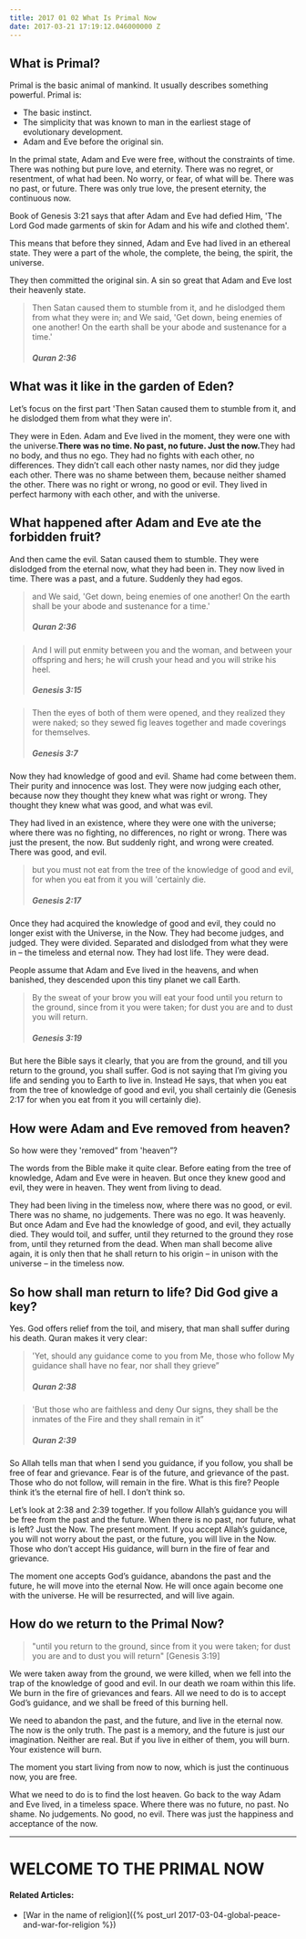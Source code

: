 ```yaml
---
title: 2017 01 02 What Is Primal Now
date: 2017-03-21 17:19:12.046000000 Z
---
```


## What is Primal?
Primal is the basic animal of mankind. It usually describes something powerful. Primal is:

* The basic instinct.
* The simplicity that was known to man in the earliest stage of evolutionary development.
* Adam and Eve before the original sin.



In the primal state, Adam and Eve were free, without the constraints of time. There was nothing but pure love, and eternity. There was no regret, or resentment, of what had been. No worry, or fear, of what will be. There was no past, or future. There was only true love, the present eternity, the continuous now.

Book of Genesis 3:21 says that after Adam and Eve had defied Him, 'The Lord God made garments of skin for Adam and his wife and clothed them'.

This means that before they sinned, Adam and Eve had lived in an ethereal state. They were a part of the whole, the complete, the being, the spirit, the universe.

They then committed the original sin. A sin so great that Adam and Eve lost their heavenly state.

<blockquote>Then Satan caused them to stumble from it, and he dislodged them from what they were in; and We said, 'Get down, being enemies of one another! On the earth shall be your abode and sustenance for a time.'
<h5>Quran 2:36</h5>
</blockquote>







## What was it like in the garden of Eden?
Let’s focus on the first part 'Then Satan caused them to stumble from it, and he dislodged them from what they were in'.

They were in Eden. Adam and Eve lived in the moment, they were one with the universe.<B>There was no time. No past, no future. Just the now.</b>They had no body, and thus no ego. They had no fights with each other, no differences. They didn’t call each other nasty names, nor did they judge each other. There was no shame between them, because neither shamed the other. There was no right or wrong, no good or evil. They lived in perfect harmony with each other, and with the universe.









<h2>What happened after Adam and Eve ate the forbidden fruit?</h2>
And then came the evil. Satan caused them to stumble. They were dislodged from the eternal now, what they had been in. They now lived in time. There was a past, and a future. Suddenly they had egos.

<blockquote>and We said, 'Get down, being enemies of one another! On the earth shall be your abode and sustenance for a time.'
<h5>Quran 2:36</h5>
</blockquote>

<blockquote>And I will put enmity between you and the woman, and between your offspring and hers; he will crush your head and you will strike his heel.
<h5>Genesis 3:15</h5>
</blockquote>

<blockquote>Then the eyes of both of them were opened, and they realized they were naked; so they sewed fig leaves together and made coverings for themselves.
<h5>Genesis 3:7</h5>
</blockquote>

Now they had knowledge of good and evil. Shame had come between them. Their purity and innocence was lost. They were now judging each other, because now they thought they knew what was right or wrong. They thought they knew what was good, and what was evil.




They had lived in an existence, where they were one with the universe; where there was no fighting, no differences, no right or wrong. There was just the present, the now. But suddenly right, and wrong were created. There was good, and evil.

<blockquote>but you must not eat from the tree of the knowledge of good and evil, for when you eat from it you will 'certainly die.
<h5>Genesis 2:17</h5>
</blockquote>

Once they had acquired the knowledge of good and evil, they could no longer exist with the Universe, in the Now. They had become judges, and judged. They were divided. Separated and dislodged from what they were in – the timeless and eternal now. They had lost life. They were dead.

People assume that Adam and Eve lived in the heavens, and when banished, they descended upon this tiny planet we call Earth.
<blockquote>By the sweat of your brow you will eat your food until you return to the&nbsp;ground,&nbsp;since from it you were taken;&nbsp;for dust you are and to dust you will return.
<h5>Genesis 3:19</h5>
</blockquote>
But here the Bible says it clearly, that you are from the ground, and till you return to the ground, you shall suffer. God is not saying that I’m giving you life and sending you to Earth to live in. Instead He says, that when you eat from the tree of knowledge of good and evil, you shall certainly die (Genesis 2:17 for when you eat from it you will certainly die).
<h2>How were Adam and Eve removed from heaven?</h2>
So how were they 'removed” from 'heaven”?










The words from the Bible make it quite clear. Before eating from the tree of knowledge, Adam and Eve were in heaven. But once they knew good and evil, they were in heaven. They went from living to dead.

They had been living in the timeless now, where there was no good, or evil. There was no shame, no judgements. There was no ego. It was heavenly. But once Adam and Eve had the knowledge of good, and evil, they actually died. They would toil, and suffer, until they returned to the ground they rose from, until they returned from the dead. When man shall become alive again, it is only then that he shall return to his origin – in unison with the universe – in the timeless now.



##  So how shall man return to life? Did God give a key?
Yes. God offers relief from the toil, and misery, that man shall suffer during his death. Quran makes it very clear:

<blockquote>'Yet, should any guidance come to you from Me, those who follow My guidance shall have no fear, nor shall they grieve”
<h5>Quran 2:38</h5>
</blockquote>

<blockquote>'But those who are faithless and deny Our signs, they shall be the inmates of the Fire and they shall remain in it”
<h5>Quran 2:39</h5>
</blockquote>

So Allah tells man that when I send you guidance, if you follow, you shall be free of fear and grievance. Fear is of the future, and grievance of the past. Those who do not follow, will remain in the fire. What is this fire? People think it’s the eternal fire of hell. I don’t think so.










Let’s look at 2:38 and 2:39 together. If you follow Allah’s guidance you will be free from the past and the future. When there is no past, nor future, what is left? Just the Now. The present moment. If you accept Allah’s guidance, you will not worry about the past, or the future, you will live in the Now. Those who don’t accept His guidance, will burn in the fire of fear and grievance.

The moment one accepts God’s guidance, abandons the past and the future, he will move into the eternal Now. He will once again become one with the universe. He will be resurrected, and will live again.

## How do we return to the Primal Now?

> "until you return to the ground, since from it you were taken; for dust you are and to dust you will return" [Genesis 3:19]

We were taken away from the ground, we were killed, when we fell into the trap of the knowledge of good and evil. In our death we roam within this life. We burn in the fire of grievances and fears. All we need to do is to accept God’s guidance, and we shall be freed of this burning hell.

We need to abandon the past, and the future, and live in the eternal now. The now is the only truth. The past is a memory, and the future is just our imagination. Neither are real. But if you live in either of them, you will burn. Your existence will burn.

The moment you start living from now to now, which is just the continuous now, you are free.

What we need to do is to find the lost heaven. Go back to the way Adam and Eve lived, in a timeless space. Where there was no future, no past. No shame. No judgements. No good, no evil. There was just the happiness and acceptance of the now.

----

# WELCOME TO THE PRIMAL NOW





<div class='post-block' markdown='1' id='related-articles'>

#### Related Articles:
-   [War in the name of religion]({% post_url 2017-03-04-global-peace-and-war-for-religion %})
</div>
